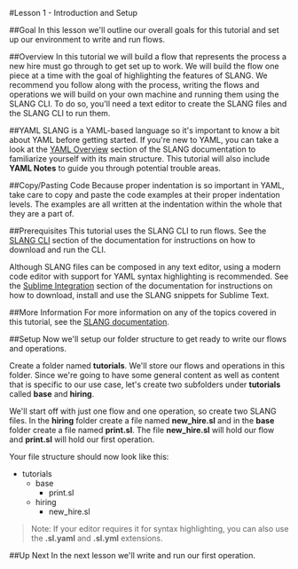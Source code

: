 #Lesson 1 - Introduction and Setup

##Goal
In this lesson we'll outline our overall goals for this tutorial and set up our environment to write and run flows.

##Overview
In this tutorial we will build a flow that represents the process a new hire must go through to get set up to work. We will build the flow one piece at a time with the goal of highlighting the features of SLANG. We recommend you follow along with the process, writing the flows and operations we will build on your own machine and running them using the SLANG CLI. To do so, you'll need a text editor to create the SLANG files and  the SLANG CLI to run them.  

##YAML
SLANG is a YAML-based language so it's important to know a bit about YAML before getting started. If you're new to YAML, you can take a look at the [YAML Overview](#/docs#yaml-overview) section of the SLANG documentation to familiarize yourself with its main structure. This tutorial will also include **YAML Notes** to guide you through potential trouble areas.

##Copy/Pasting Code
Because proper indentation is so important in YAML, take care to copy and paste the code examples at their proper indentation levels. The examples are all written at the indentation within the whole that they are a part of.

##Prerequisites
This tutorial uses the SLANG CLI to run flows. See the [SLANG CLI](#/docs#slang-cli) section of the documentation for instructions on how to download and run the CLI.

Although SLANG files can be composed in any text editor, using a modern code editor with support for YAML syntax highlighting is recommended. See the [Sublime Integration](#/docs#sublime-integration) section of the documentation for instructions on how to download, install and use the SLANG snippets for Sublime Text.

##More Information
For more information on any of the topics covered in this tutorial, see the [SLANG documentation](#/docs#slang).

##Setup
Now we'll setup our folder structure to get ready to write our flows and operations.

Create a folder named **tutorials**. We'll store our flows and operations in this folder. Since we're going to have some general content as well as content that is specific to our use case, let's create two subfolders under **tutorials** called **base** and **hiring**. 

We'll start off with just one flow and one operation, so create two SLANG files. In the **hiring** folder create a file named **new\_hire.sl** and in the **base** folder create a file named **print.sl**. The file **new\_hire.sl** will hold our flow and **print.sl** will hold our first operation.

Your file structure should now look like this:

+ tutorials
  + base
	  + print.sl
  + hiring
	  + new_hire.sl 

> Note: If your editor requires it for syntax highlighting, you can also use the **.sl.yaml** and **.sl.yml** extensions. 

##Up Next
In the next lesson we'll write and run our first operation.
